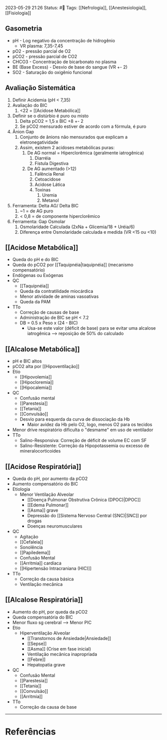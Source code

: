 2023-05-29 21:26
Status: #🌱 
Tags: [[Nefrologia]], [[Anestesiologia]], [[Fisiologia]]
<br/>
## Gasometria
- pH - Log negativo da concentração de hidrogênio
	- VR plasma: 7,35-7,45
- pO2 - pressão parcial de O2
- pCO2 - pressão parcial de CO2
- CHCO3 - Concentração de bicarbonato no plasma
- BE (Base Excess) - Desvio de base do sangue (VR +- 2)
- SO2 - Saturação do oxigênio funcional
## Avaliação Sistemática
1. Definir Acidemia (pH < 7,35)
2. Avaliação do BIC
	1. <22 = [[Acidose Metabólica]]
3. Definir se o distúrbio é puro ou misto
	1. Delta pCO2 = 1,5 x BIC +8 +- 2
	2. Se pCO2 mensurado estiver de acordo com a fórmula, é puro
4. Ânion Gap
	1. Conjunto de ânions não mensurados que explicam a eletronegatividade
	2. Assim, existem 2 acidoses metabólicas puras:
		1. De AG normal = Hiperclorêmica (geralmente iatrogênica)
			1. Diarréia
			2. Fístula Digestiva
		2. De AG aumentado (>12)
			1. Falência Renal
			2. Cetoacidose
			3. Acidose Lática
			4. Toxinas
				1. Uremia
				2. Metanol
5. Ferramenta: Delta AG/ Delta BIC
	1. ~1 = de AG puro
	2. < 0,8 = de componente hiperclorêmico
6. Ferramenta: Gap Osmolar
	1. Osmolaridade Calculada (2xNa + Glicemia/18 + Uréia/6)
	2. Diferença entre Osmolaridade calculada e medida (VR <15 ou <10)
## [[Acidose Metabólica]]
- Queda do pH e do BIC 
- Queda do pCO2 por [[Taquipnéia|taquipnéia]] (mecanismo compensatório)
- Endógenas ou Exógenas
- QC
	- [[Taquipnéia]]
	- Queda da contratilidade miocárdica
	- Menor atividade de aminas vasoativas
	- Queda da PAM
- TTo
	- Correção de causas de base
	- Administração de BIC se pH < 7.2
	- DB = 0.5 x Peso x (24 - BIC)
		- Usa-se este valor (déficit de base) para se evitar uma alcalose iatrogênica --> reposição de 50% do calculado
## [[Alcalose Metabólica]]
- pH e BIC altos
- pCO2 alta por [[Hipoventilação]]
- Etio
	- [[Hipovolemia]]
	- [[Hipocloremia]]
	- [[Hipocalemia]]
- QC
	- Confusão mental
	- [[Parestesia]]
	- [[Tetania]]
	- [[Convulsão]]
	- Desvio para esquerda da curva de dissociação da Hb
		- Maior avidez da Hb pelo O2, logo, menos O2 para os tecidos
- Menor drive respiratório dificulta o "desmame" em uso de ventilador
- TTo
	- Salino-Responsiva: Correção de déficit de volume EC com SF
	- Salino-Resistente: Correção da Hipopotassemia ou excesso de mineralocorticoides
## [[Acidose Respiratória]]
- Queda do pH, por aumento da pCO2
- Aumento compensatório do BIC
- Etiologia
	- Menor Ventilação Alveolar
		- [[Doença Pulmonar Obstrutiva Crônica (DPOC)|DPOC]]
		- [[Edema Pulmonar]]
		- [[Asma]] grave
		- Depressão do [[Sistema Nervoso Central (SNC)|SNC]] por drogas
		- Doenças neuromusculares
- QC
	- Agitação
	- [[Cefaleia]]
	- Sonolência
	- [[Papiledema]]
	- Confusão Mental
	- [[Arritmia]] cardíaca
	- [[Hipertensão Intracraniana (HIC)]]
- TTo
	- Correção da causa básica
	- Ventilação mecânica
## [[Alcalose Respiratória]]
- Aumento do pH, por queda da pCO2
- Queda compensatória do BIC
- Menor fluxo sg cerebral --> Menor PIC
- Etio
	- Hiperventilação Alveolar
		- [[Transtornos de Ansiedade|Ansiedade]]
		- [[Sepse]]
		- [[Asma]] (Crise em fase inicial)
		- Ventilação mecânica inapropriada
		- [[Febre]]
		- Hepatopatia grave
- QC
	- Confusão Mental
	- [[Parestesia]]
	- [[Tetania]]
	- [[Convulsão]]
	- [[Arritmia]]
- TTo
	- Correção da causa de base
____
# Referências

